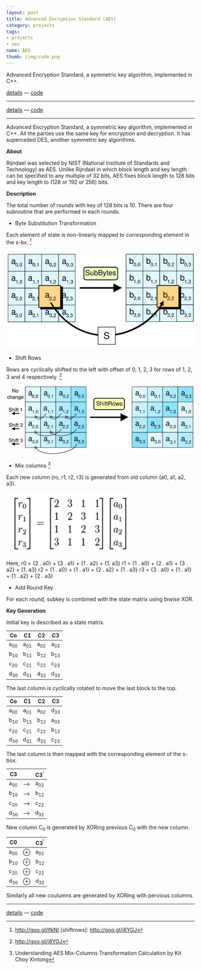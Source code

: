 ```yaml
---
layout: post
title: Advanced Encryption Standard (AES)
category: projects
tags: 
- projects
- aes 
name: AES
thumb: /img/code.png
---
```


<link rel="stylesheet" href="../css/styles.css.css" />


Advanced Encryption Standard, a symmetric key algorithm, implemented in C++.

[details][details] &mdash; [code][code]
<!-- truncate_here -->
- - -

[details][details] &mdash; [code][code]

- - -

Advanced Encryption Standard, a symmetric key algorithm, implemented in C++. All the parties use the same key for encryption and decryption. It has superceded DES, another symmetric key algorithms. 

**About**

Rijndael was selected by NIST (National Institute of Standards and Technology) as AES. Unlike Rijndael in which block length and key length can be specified to any multiple of 32 bits, AES fixes block length to 128 bits and key length to (128 or 192 or 256) bits. 
 

**Description**

The total number of rounds with key of 128 bits is 10. There are four subroutine that are performed in each rounds. 

* Byte Substitution Transformation 

Each element of state is non-linearly mapped to corresponding element in the s-bx. [^bytesub]

![Byte_Sub](/img/sub.png "Byte Sub")

* Shift Rows

Rows are cyclically shifted to the left with offset of 0, 1, 2, 3 for rows of 1, 2, 3 and 4 respectively. [^sr] 

![Shift_Rows](/img/sr.png "Shift Rows")

* Mix columns [^mc]

Each new column (ro, r1, r2, r3) is generated from old column (a0, a1, a2, a3).

![Mc](/img/mc1.png "Mix Column")

Here, 
	r0 = {2 . a0} + {3 . a1} + {1 . a2} + {1. a3}
	r1 = {1 . a0} + {2 . a1} + {3 . a2} + {1. a3}
	r2 = {1 . a0} + {1 . a1} + {2 . a2} + {1 . a3}
	r3 = {3 . a0} + {1 . a1} + {1 . a2} + {2 . a3}

* Add Round Key

For each round, subkey is combined with the state matrix using biwise XOR. 

**Key Generation**

Initial key is described as a state matrix.

Co              |       C1        |       C2        |       C3        |
----------------|-----------------|-----------------|-----------------|
a<sub>00</sub>  | a<sub>01</sub>  | a<sub>02</sub>  | a<sub>03</sub>  |
b<sub>10</sub>  | b<sub>11</sub>  | b<sub>12</sub>  | b<sub>13</sub>  |
c<sub>20</sub>  | c<sub>21</sub>  | c<sub>22</sub>  | c<sub>23</sub>  |
d<sub>30</sub>  | d<sub>31</sub>  | d<sub>32</sub>  | d<sub>33</sub>  |

The last column is cyclically rotated to move the last block to the top. 

Co              |       C1        |       C2        |       C3        |
----------------|-----------------|-----------------|-----------------|
a<sub>00</sub>  | a<sub>01</sub>  | a<sub>02</sub>  | d<sub>33</sub>  |
b<sub>10</sub>  | b<sub>11</sub>  | b<sub>12</sub>  | a<sub>03</sub>  |
c<sub>20</sub>  | c<sub>21</sub>  | c<sub>22</sub>  | b<sub>13</sub>  |
d<sub>30</sub>  | d<sub>31</sub>  | d<sub>32</sub>  | c<sub>23</sub>  |

The last column is then mapped with the corresponding element of the s-box.

C3              |                    | C3<sup>'</sup>  |
----------------|--------------------|-----------------|
a<sub>00</sub>  |     -->            | a<sub>02</sub>  | 
b<sub>10</sub>  |     -->            | b<sub>12</sub>  |
c<sub>20</sub>  |     -->            | c<sub>22</sub>  | 
d<sub>30</sub>  |     -->            | d<sub>32</sub>  | 

New column C<sub>0</sub> is generated by XORing previous C<sub>0</sub> with the new column.

C0              |                    | C3<sup>'</sup>  |
----------------|--------------------|-----------------|
a<sub>00</sub>  |   &oplus;          | a<sub>02</sub>  | 
b<sub>10</sub>  |   &oplus;          | b<sub>12</sub>  |
c<sub>20</sub>  |   &oplus;          | c<sub>22</sub>  | 
d<sub>30</sub>  |   &oplus;          | d<sub>32</sub>  | 


Similarly all new coulumns are generated by XORing with pervious columns.

- - -

[details][details] &mdash; [code][code]


[details]: http://www.scribd.com/doc/164002353/Study-and-Implementation-of-various-Cryptographic-techniques#page=42 
[code]: https://github.com/tushar-sharma/aes
[^bytesub]: http://goo.gl/lfkNI
[shiftrows]: http://goo.gl/j8YGJ
[^mc]: Understanding AES Mix-Columns Transformation Calculation by Kit Choy Xintong
[^sr]: http://goo.gl/j8YGJ
